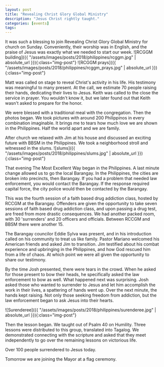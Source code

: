 ```yaml
---
layout: post
title: "Revealing Christ Glory Global Ministry"
description: "Jesus Christ rightly taught."
categories: [events]
tags:
---
```


It was such a blessing to join Revealing Christ Glory Global Ministry for church on Sunday.  Conveniently, their worship was in English, and the praise of Jesus was exactly what we needed to start our week.
![RCGGM building]({{ "/assets/images/posts/2018/philippines/rcggm.jpg" | absolute_url }}){:class="img-post"}
![RCGGM prays]({{ "/assets/images/posts/2018/philippines/rcggm_prays.jpg" | absolute_url }}){:class="img-post"}

Matt was called on stage to reveal Christ's activity in his life.  His testimony was meaningful to many present.  At the call, we estimate 70 people raising their hands, dedicating their lives to Jesus.  Keith was called to the close the service in prayer.  You wouldn't know it, but we later found out that Keith wasn't asked to prepare for the honor.

We were blessed with a traditional meal with the congregation.  Then the photos began.  We took pictures with around 200 Philippinos in every combination imaginable.  It brings me to tears how much love we are shown in the Philippines.  Half the world apart and we are family.

After church we relaxed with Jim at his house and discussed an exciting future with BBSM in the Philippines.  We took a neighborhood stroll and witnessed in the slums.
![slums]({{ "/assets/images/posts/2018/philippines/slums.jpg" | absolute_url }}){:class="img-post"}

That evening The Most Excellent Way began in the Philippines.  A last minute change allowed us to go the local Barangay.  In the Philippines, the cities are broken into precincts, then Barangay.  If you had a problem that needed law enforcement, you would contact the Barangay.  If the response required capital force, the city police would then be contacted by the Barangay.  

This was the fourth session of a faith based drug addiction class, hosted by RCCGM at the Barangay.  Offenders are given the opportunity to take seven sessions of faith based drug addiction class, and upon passing a drug test, are freed from more drastic consequences.  We had another packed room, with 30 'surrenders'  and 20 officers and officials.  Between RCCGM and BBSM there were another 15.  

The Barangay councilor Eddie Sylva was present, and in his introduction called on his community to treat us like family.  Pastor Mariano welcomed his American friends and asked Jim to transition.  Jim testified about his combat experience and upbringing in the Philippines, and how God rescued him from a life of chaos.  At which point we were all given the opportunity to share our testimony.  

By the time Josh presented, there were tears in the crowd.  When he asked for those present to bow their heads, he specifically asked the law enforcement to bow as well.  What happened next was surprising.  Josh asked those who wanted to surrender to Jesus and let him accomplish the work in their lives, a spattering of hands went up.  Over the next minute, the hands kept raising.  Not only those seeking freedom from addiction, but the law enforcement began to ask Jesus into their hearts.  

![Surenderee]({{ "/assets/images/posts/2018/philippines/surenderee.jpg" | absolute_url }}){:class="img-post"}

Then the lesson began.  We taught out of Psalm 40 on Humility.  Three lessons were distributed to this group, translated into Tagalog.  We demonstrated connecting with the scripture and asked that they meet independently to go over the remaining lessons on victorious life.

Over 100 people surrendered to Jesus today.

Tomorrow we are joining the Mayor at a flag ceremony.



